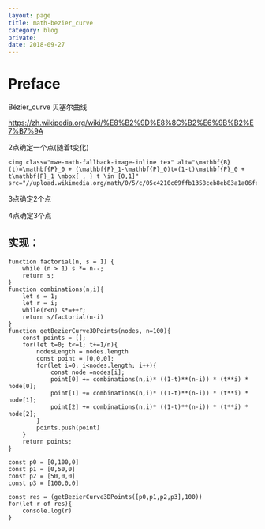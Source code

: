 ```yaml
---
layout: page
title: math-bezier_curve
category: blog
private:
date: 2018-09-27
---
```

# Preface

Bézier_curve 贝塞尔曲线

https://zh.wikipedia.org/wiki/%E8%B2%9D%E8%8C%B2%E6%9B%B2%E7%B7%9A

2点确定一个点(随着t变化)

	<img class="mwe-math-fallback-image-inline tex" alt="\mathbf{B}(t)=\mathbf{P}_0 + (\mathbf{P}_1-\mathbf{P}_0)t=(1-t)\mathbf{P}_0 + t\mathbf{P}_1 \mbox{ , } t \in [0,1]" src="//upload.wikimedia.org/math/0/5/c/05c4210c69ffb1358ceb8eb83a1a06fe.png">

3点确定2个点

4点确定3个点


## 实现：


    function factorial(n, s = 1) {
        while (n > 1) s *= n--;
        return s;
    }
    function combinations(n,i){
        let s = 1;
        let r = i;
        while(r<n) s*=++r;
        return s/factorial(n-i)
    }
    function getBezierCurve3DPoints(nodes, n=100){
        const points = [];
        for(let t=0; t<=1; t+=1/n){
            nodesLength = nodes.length
            const point = [0,0,0];
            for(let i=0; i<nodes.length; i++){
                const node =nodes[i];
                point[0] += combinations(n,i)* ((1-t)**(n-i)) * (t**i) * node[0];
                point[1] += combinations(n,i)* ((1-t)**(n-i)) * (t**i) * node[1];
                point[2] += combinations(n,i)* ((1-t)**(n-i)) * (t**i) * node[2];
            }
            points.push(point)
        }
        return points;
    }

    const p0 = [0,100,0]
    const p1 = [0,50,0]
    const p2 = [50,0,0]
    const p3 = [100,0,0]

    const res = (getBezierCurve3DPoints([p0,p1,p2,p3],100))
    for(let r of res){
        console.log(r)
    }
